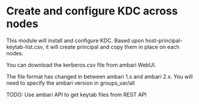 Create and configure KDC across nodes
=====================================

This module will install and configure KDC. Based upon host-principal-keytab-list.csv, it will create principal and copy them in place on each nodes.

You can download the kerberos.csv file from ambari WebUI. 

The file format has changed in between ambari 1.x and ambari 2.x. You will need to specify the ambari version in groups_var/all 

TODO: Use ambari API to get keytab files from REST API



